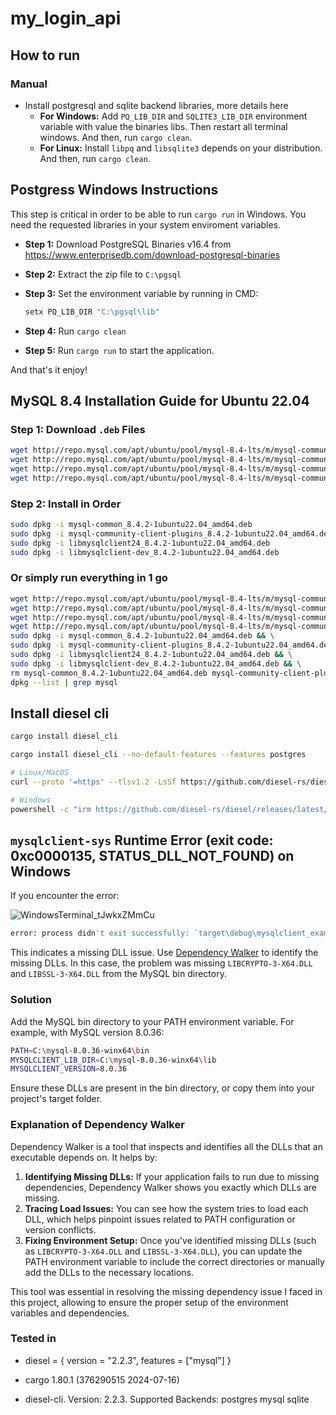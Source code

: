 # my_login_api

## How to run

### Manual

- Install postgresql and sqlite backend libraries, more details here
    - __For Windows:__ Add `PQ_LIB_DIR` and `SQLITE3_LIB_DIR` environment variable with value the binaries libs. Then restart all terminal windows. And then, run `cargo clean`.
    - __For Linux:__ Install `libpq` and `libsqlite3` depends on your distribution. And then, run `cargo clean`.

## Postgress Windows Instructions

This step is critical in order to be able to run `cargo run` in Windows. You need the requested libraries in your system enviroment variables.

- __Step 1:__ Download PostgreSQL Binaries v16.4 from https://www.enterprisedb.com/download-postgresql-binaries
- __Step 2:__ Extract the zip file to `C:\pgsql`
- __Step 3:__ Set the environment variable by running in CMD:

    ```bash
    setx PQ_LIB_DIR "C:\pgsql\lib"
    ```

- __Step 4:__ Run `cargo clean`
- __Step 5:__ Run `cargo run` to start the application.

And that's it enjoy!

## MySQL 8.4 Installation Guide for Ubuntu 22.04

### Step 1: Download `.deb` Files

```bash
wget http://repo.mysql.com/apt/ubuntu/pool/mysql-8.4-lts/m/mysql-community/mysql-common_8.4.2-1ubuntu22.04_amd64.deb
wget http://repo.mysql.com/apt/ubuntu/pool/mysql-8.4-lts/m/mysql-community/mysql-community-client-plugins_8.4.2-1ubuntu22.04_amd64.deb
wget http://repo.mysql.com/apt/ubuntu/pool/mysql-8.4-lts/m/mysql-community/libmysqlclient24_8.4.2-1ubuntu22.04_amd64.deb
wget http://repo.mysql.com/apt/ubuntu/pool/mysql-8.4-lts/m/mysql-community/libmysqlclient-dev_8.4.2-1ubuntu22.04_amd64.deb
```

### Step 2: Install in Order

```bash
sudo dpkg -i mysql-common_8.4.2-1ubuntu22.04_amd64.deb
sudo dpkg -i mysql-community-client-plugins_8.4.2-1ubuntu22.04_amd64.deb
sudo dpkg -i libmysqlclient24_8.4.2-1ubuntu22.04_amd64.deb
sudo dpkg -i libmysqlclient-dev_8.4.2-1ubuntu22.04_amd64.deb
```

### Or simply run everything in 1 go

```bash
wget http://repo.mysql.com/apt/ubuntu/pool/mysql-8.4-lts/m/mysql-community/mysql-common_8.4.2-1ubuntu22.04_amd64.deb && \
wget http://repo.mysql.com/apt/ubuntu/pool/mysql-8.4-lts/m/mysql-community/mysql-community-client-plugins_8.4.2-1ubuntu22.04_amd64.deb && \
wget http://repo.mysql.com/apt/ubuntu/pool/mysql-8.4-lts/m/mysql-community/libmysqlclient24_8.4.2-1ubuntu22.04_amd64.deb && \
wget http://repo.mysql.com/apt/ubuntu/pool/mysql-8.4-lts/m/mysql-community/libmysqlclient-dev_8.4.2-1ubuntu22.04_amd64.deb && \
sudo dpkg -i mysql-common_8.4.2-1ubuntu22.04_amd64.deb && \
sudo dpkg -i mysql-community-client-plugins_8.4.2-1ubuntu22.04_amd64.deb && \
sudo dpkg -i libmysqlclient24_8.4.2-1ubuntu22.04_amd64.deb && \
sudo dpkg -i libmysqlclient-dev_8.4.2-1ubuntu22.04_amd64.deb && \
rm mysql-common_8.4.2-1ubuntu22.04_amd64.deb mysql-community-client-plugins_8.4.2-1ubuntu22.04_amd64.deb libmysqlclient24_8.4.2-1ubuntu22.04_amd64.deb libmysqlclient-dev_8.4.2-1ubuntu22.04_amd64.deb && /
dpkg --list | grep mysql
```

## Install diesel cli

```bash
cargo install diesel_cli

cargo install diesel_cli --no-default-features --features postgres
```

```bash
# Linux/MacOS
curl --proto '=https' --tlsv1.2 -LsSf https://github.com/diesel-rs/diesel/releases/latest/download/diesel_cli-installer.sh | sh

# Windows
powershell -c "irm https://github.com/diesel-rs/diesel/releases/latest/download/diesel_cli-installer.ps1 | iex"
```

## `mysqlclient-sys` Runtime Error (exit code: 0xc0000135, STATUS_DLL_NOT_FOUND) on Windows

If you encounter the error:

![WindowsTerminal_tJwkxZMmCu](https://github.com/user-attachments/assets/2df34b04-14d5-4971-9552-5a2bb5c799e0)

```bash
error: process didn't exit successfully: `target\debug\mysqlclient_example.exe` (exit code: 0xc0000135, STATUS_DLL_NOT_FOUND)
```

This indicates a missing DLL issue. Use [Dependency Walker](https://www.dependencywalker.com/) to identify the missing DLLs. In this case, the problem was missing `LIBCRYPTO-3-X64.DLL` and `LIBSSL-3-X64.DLL` from the MySQL bin directory.

### Solution

Add the MySQL bin directory to your PATH environment variable. For example, with MySQL version 8.0.36:

```bash
PATH=C:\mysql-8.0.36-winx64\bin
MYSQLCLIENT_LIB_DIR=C:\mysql-8.0.36-winx64\lib
MYSQLCLIENT_VERSION=8.0.36
```

Ensure these DLLs are present in the bin directory, or copy them into your project's target folder.

### Explanation of Dependency Walker

Dependency Walker is a tool that inspects and identifies all the DLLs that an executable depends on. It helps by:

1. **Identifying Missing DLLs:** If your application fails to run due to missing dependencies, Dependency Walker shows you exactly which DLLs are missing.
2. **Tracing Load Issues:** You can see how the system tries to load each DLL, which helps pinpoint issues related to PATH configuration or version conflicts.
3. **Fixing Environment Setup:** Once you've identified missing DLLs (such as `LIBCRYPTO-3-X64.DLL` and `LIBSSL-3-X64.DLL`), you can update the PATH environment variable to include the correct directories or manually add the DLLs to the necessary locations.

This tool was essential in resolving the missing dependency issue I faced in this project, allowing to ensure the proper setup of the environment variables and dependencies.

### Tested in
- diesel = { version = "2.2.3", features = ["mysql"] }

- cargo 1.80.1 (376290515 2024-07-16)

- diesel-cli. Version: 2.2.3. Supported Backends: postgres mysql sqlite
